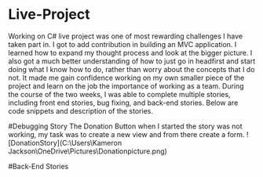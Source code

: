 # Live-Project
Working on C# live project was one of most rewarding challenges I have taken part in. I got to add contribution in building an MVC application. I learned how to expand my thought process and look at the bigger picture. I also got a much better understanding of how to just go in headfirst and start doing what I know how to do, rather than worry about the concepts that I do not. It made me gain confidence working on my own smaller piece of the project and learn on the job the importance of working as a team. During the course of the two weeks, I was able to complete multiple stories, including front end stories, bug fixing, and back-end stories. 
Below are code snippets and description of the stories.

#Debugging Story
The Donation Button when I started the story was not working, my task was to create a new view and from there create a form. 
![DonationStory](C:\Users\Kameron Jackson\OneDrive\Pictures\Donationpicture.png)

#Back-End Stories


